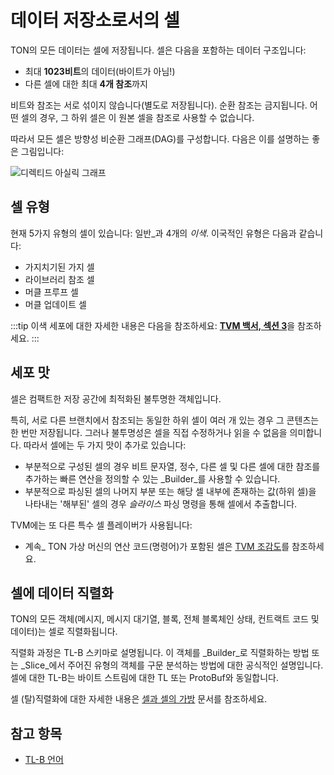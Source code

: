 # 데이터 저장소로서의 셀

TON의 모든 데이터는 셀에 저장됩니다. 셀은 다음을 포함하는 데이터 구조입니다:

- 최대 **1023비트**의 데이터(바이트가 아님!)
- 다른 셀에 대한 최대 **4개 참조**까지

비트와 참조는 서로 섞이지 않습니다(별도로 저장됩니다). 순환 참조는 금지됩니다. 어떤 셀의 경우, 그 하위 셀은 이 원본 셀을 참조로 사용할 수 없습니다.

따라서 모든 셀은 방향성 비순환 그래프(DAG)를 구성합니다. 다음은 이를 설명하는 좋은 그림입니다:

![디렉티드 아실릭 그래프](/img/docs/dag.png)

## 셀 유형

현재 5가지 유형의 셀이 있습니다: 일반_과 4개의 *이색*.
이국적인 유형은 다음과 같습니다:

- 가지치기된 가지 셀
- 라이브러리 참조 셀
- 머클 프루프 셀
- 머클 업데이트 셀

:::tip
이색 세포에 대한 자세한 내용은 다음을 참조하세요: [**TVM 백서, 섹션 3**](https://ton.org/tvm.pdf)을 참조하세요.
:::

## 세포 맛

셀은 컴팩트한 저장 공간에 최적화된 불투명한 객체입니다.

특히, 서로 다른 브랜치에서 참조되는 동일한 하위 셀이 여러 개 있는 경우 그 콘텐츠는 한 번만 저장됩니다. 그러나 불투명성은 셀을 직접 수정하거나 읽을 수 없음을 의미합니다. 따라서 셀에는 두 가지 맛이 추가로 있습니다:

- 부분적으로 구성된 셀의 경우 비트 문자열, 정수, 다른 셀 및 다른 셀에 대한 참조를 추가하는 빠른 연산을 정의할 수 있는 _Builder_를 사용할 수 있습니다.
- 부분적으로 파싱된 셀의 나머지 부분 또는 해당 셀 내부에 존재하는 값(하위 셀)을 나타내는 '해부된' 셀의 경우 *슬라이스* 파싱 명령을 통해 셀에서 추출합니다.

TVM에는 또 다른 특수 셀 플레이버가 사용됩니다:

- 계속_ TON 가상 머신의 연산 코드(명령어)가 포함된 셀은 [TVM 조감도](/learn/tvm-instructions/tvm-overview)를 참조하세요.

## 셀에 데이터 직렬화

TON의 모든 객체(메시지, 메시지 대기열, 블록, 전체 블록체인 상태, 컨트랙트 코드 및 데이터)는 셀로 직렬화됩니다.

직렬화 과정은 TL-B 스키마로 설명됩니다. 이 객체를 _Builder_로 직렬화하는 방법 또는 _Slice_에서 주어진 유형의 객체를 구문 분석하는 방법에 대한 공식적인 설명입니다.
셀에 대한 TL-B는 바이트 스트림에 대한 TL 또는 ProtoBuf와 동일합니다.

셀 (탈)직렬화에 대한 자세한 내용은 [셀과 셀의 가방](/개발/데이터-포맷/cell-boc) 문서를 참조하세요.

## 참고 항목

- [TL-B 언어](/개발/데이터-포맷/tl-b-language)
